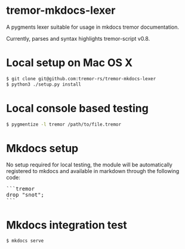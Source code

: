 # **tremor-mkdocs-lexer**

A pygments lexer suitable for usage in mkdocs tremor documentation.

Currently, parses and syntax highlights tremor-script v0.8.

# Local setup on Mac OS X

```bash
$ git clone git@github.com:tremor-rs/tremor-mkdocs-lexer
$ python3 ./setup.py install
```

# Local console based testing

```bash
$ pygmentize -l tremor /path/to/file.tremor
```

# Mkdocs setup

No setup required for local testing, the module will be automatically registered to mkdocs and available
in markdown through the following code:

<pre>
```tremor
drop "snot";
```
</pre>

# Mkdocs integration test

```
$ mkdocs serve
```
